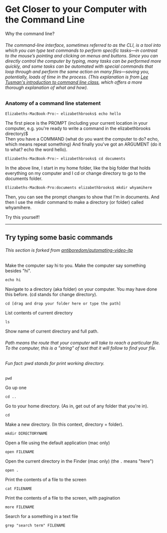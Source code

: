 # Get Closer to your Computer with the Command Line

Why the command line? 
###### The command-line interface, sometimes referred to as the CLI, is a tool into which you can type text commands to perform specific tasks—in contrast to the mouse’s pointing and clicking on menus and buttons. Since you can directly control the computer by typing, many tasks can be performed more quickly, and some tasks can be automated with special commands that loop through and perform the same action on many files—saving you, potentially, loads of time in the process. (This explanation is from [Lee Tusman's introduction to command line class](http://leetusman.com/intermediate-programming/posts/intro-to-command-line/), which offers a more thorough explanation of what and how). 

### Anatomy of a command line statement 
```
Elizabeths-MacBook-Pro:~ elizabethbrooks$ echo hello 
```
The first piece is the PROMPT (including your current location in your computer, e.g. you're ready to write a command in the elizabethbrooks directory)$  
Then you have a COMMAND (what do you want the computer to do? echo, which means repeat something) 
And finally you've got an ARGUMENT (do it to what? echo the word hello).

```
Elizabeths-MacBook-Pro:~ elizabethbrooks$ cd documents
```
In the above line, I start in my home folder, like the big folder that holds everything on my computer and I cd or change directory to go to the documents folder. 

```
Elizabeths-MacBook-Pro:documents elizabethbrooks$ mkdir whyamihere
```
Then, you can see the prompt changes to show that I'm in documents. And then I use the mkdir command to make a directory (or folder) called whyamihere.

Try this yourself! 

-----

## Try typing some basic commands 
###### This section is forked from [antiboredom/automating-video-itp](https://github.com/antiboredom/automating-video-itp)


Make the computer say hi to you. Make the computer say something besides "hi". 

```
echo hi
```

Navigate to a directory (aka folder) on your computer. You may have done this before. (cd stands for change directory). 

```
cd [drag and drop your folder here or type the path] 
```

List contents of current directory 

```
ls 
```

Show name of current directory and full path. 
###### Path means the route that your computer will take to reach a particular file. To the computer, this is a "string" of text that it will follow to find your file. 
###### Fun fact: pwd stands for print working directory. 

```
pwd
```

Go up one

```
cd ..
```

Go to your home directory. (As in, get out of any folder that you're in). 

```
cd
```

Make a new directory. (In this context, directory = folder). 

```
mkdir DIRECTORYNAME
```

Open a file using the default application (mac only)

```
open FILENAME
```

Open the current directory in the Finder (mac only)
(the ```.``` means "here")

```
open .
```

Print the contents of a file to the screen

```
cat FILENAME
```

Print the contents of a file to the screen, with pagination

```
more FILENAME
```

Search for a something in a text file

```
grep "search term" FILENAME
```

